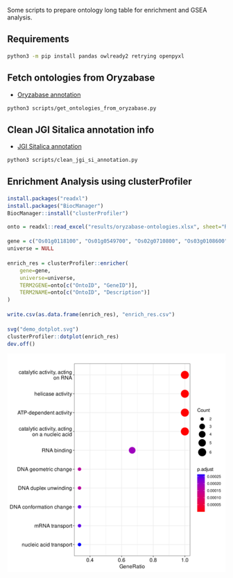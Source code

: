 Some scripts to prepare ontology long table for enrichment and GSEA analysis.

## Requirements

```bash
python3 -m pip install pandas owlready2 retrying openpyxl
```

## Fetch ontologies from Oryzabase

- [Oryzabase annotation](https://shigen.nig.ac.jp/rice/oryzabase/download/gene)

```bash
python3 scripts/get_ontologies_from_oryzabase.py
```

## Clean JGI Sitalica annotation info

- [JGI Sitalica annotation](https://data.jgi.doe.gov/refine-download/phytozome?organism=Sitalica)

```bash
python3 scripts/clean_jgi_si_annotation.py
```

## Enrichment Analysis using clusterProfiler

```r
install.packages("readxl")
install.packages("BiocManager")
BiocManager::install("clusterProfiler")
```

```r
onto = readxl::read_excel("results/oryzabase-ontologies.xlsx", sheet="RAP_GO")

gene = c("Os01g0118100", "Os01g0549700", "Os02g0710800", "Os03g0108600", "Os03g0158200", "Os03g0746500")
universe = NULL

enrich_res = clusterProfiler::enricher(
    gene=gene,
    universe=universe,
    TERM2GENE=onto[c("OntoID", "GeneID")],
    TERM2NAME=onto[c("OntoID", "Description")]
)

write.csv(as.data.frame(enrich_res), "enrich_res.csv")

svg("demo_dotplot.svg")
clusterProfiler::dotplot(enrich_res)
dev.off()
```

![demo dotplot](demo_dotplot.svg)

